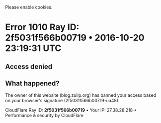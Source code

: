 Please enable cookies.

#  Error 1010 Ray ID: 2f5031f566b00719 • 2016-10-20 23:19:31 UTC

## Access denied

## What happened?

The owner of this website (blog.zulip.org) has banned your access based on
your browser's signature (2f5031f566b00719-ua48).

CloudFlare Ray ID: **2f5031f566b00719** • Your IP: 27.38.28.218 • Performance
&amp; security by CloudFlare

